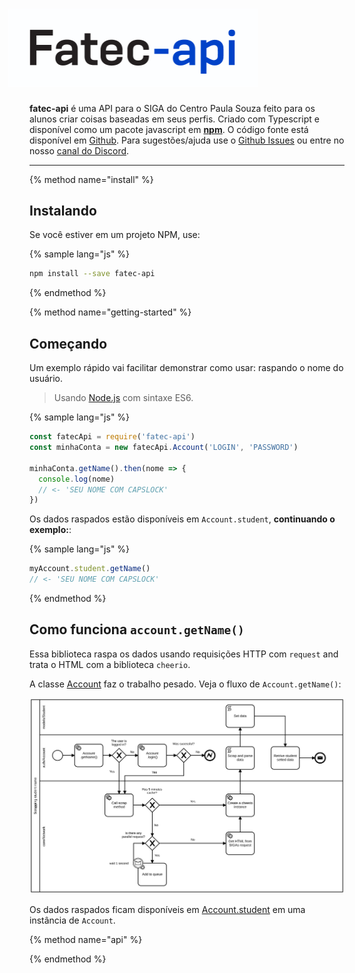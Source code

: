 <div style="width: 400px; margin-left: -34px;">
  <h1>
    <img src="/assets/logo.png" alt="Fatec API"/>
  </h1>
</div>

**fatec-api** é uma API para o SIGA do Centro Paula Souza feito para os alunos criar coisas baseadas em seus perfis. Criado com Typescript e disponível como um pacote javascript em [**npm**](https://www.npmjs.com/package/fatec-api). O código fonte está disponível em [Github](https://github.com/filipemeneses/fatec-api). Para sugestões/ajuda use o [Github Issues](https://github.com/filipemeneses/fatec-api/issues) ou entre no nosso [canal do Discord](https://discord.gg/RUv5Kxw).


---
{% method name="install" %}

## Instalando

Se você estiver em um projeto NPM, use:

{% sample lang="js" %}
```bash
npm install --save fatec-api
```

{% endmethod %}

{% method name="getting-started" %}

## Começando

Um exemplo rápido vai facilitar demonstrar como usar: raspando o nome do usuário.

> Usando [Node.js](https://nodejs.org/en/) com sintaxe ES6.


{% sample lang="js" %}
```js
const fatecApi = require('fatec-api')
const minhaConta = new fatecApi.Account('LOGIN', 'PASSWORD')

minhaConta.getName().then(nome => {
  console.log(nome)
  // <- 'SEU NOME COM CAPSLOCK'
})
```

Os dados raspados estão disponíveis em `Account.student`, **continuando o exemplo:**:

{% sample lang="js" %}
```js
myAccount.student.getName()
// <- 'SEU NOME COM CAPSLOCK'
```
{% endmethod %}

## Como funciona `account.getName()`

Essa biblioteca raspa os dados usando requisições HTTP com `request` and trata o HTML com a biblioteca `cheerio`.

A classe [Account](/methods.md) faz o trabalho pesado. Veja o fluxo de `Account.getName()`:


![](/assets/requests.svg)

Os dados raspados ficam disponíveis em [Account.student](/methods/student.md) em uma instância de `Account`.


{% method name="api" %}



{% endmethod %}
